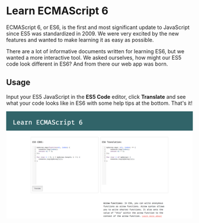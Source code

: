 # Learn ECMAScript 6

ECMAScript 6, or ES6, is the first and most significant update to JavaScript since ES5 was standardized in 2009. We were very excited by the new features and wanted to make learning it as easy as possible.

There are a lot of informative documents written for learning ES6, but we wanted a more interactive tool. We asked ourselves, how might our ES5 code look different in ES6? And from there our web app was born.

## Usage
Input your ES5 JavaScript in the **ES5 Code** editor, click **Translate** and see what your code looks like in ES6 with some help tips at the bottom. That's it!

![Learn ECMAScript 6 in action](imgs/example.png)
